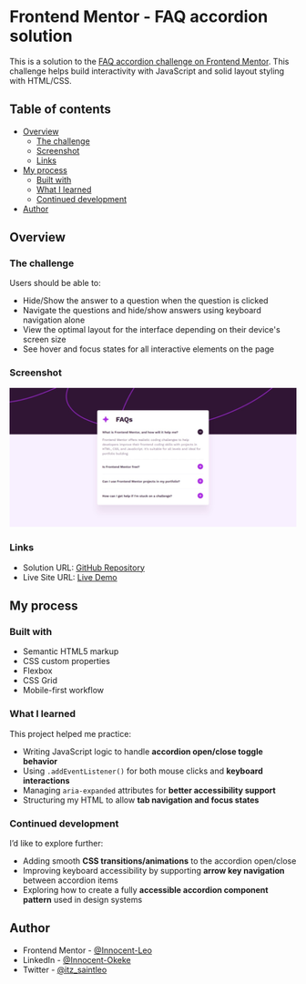 # Frontend Mentor - FAQ accordion solution

This is a solution to the [FAQ accordion challenge on Frontend Mentor](https://www.frontendmentor.io/challenges/faq-accordion-wyfFdeBwBz). This challenge helps build interactivity with JavaScript and solid layout styling with HTML/CSS.

## Table of contents

- [Overview](#overview)
  - [The challenge](#the-challenge)
  - [Screenshot](#screenshot)
  - [Links](#links)
- [My process](#my-process)
  - [Built with](#built-with)
  - [What I learned](#what-i-learned)
  - [Continued development](#continued-development)
- [Author](#author)

## Overview

### The challenge

Users should be able to:

- Hide/Show the answer to a question when the question is clicked
- Navigate the questions and hide/show answers using keyboard navigation alone
- View the optimal layout for the interface depending on their device's screen size
- See hover and focus states for all interactive elements on the page

### Screenshot

![](./screenshot.jpeg)

### Links

- Solution URL: [GitHub Repository](https://github.com/Innocent-Leo/FAQ-accordion.git)
- Live Site URL: [Live Demo](https://faq-accordion-14590.netlify.app/)

## My process

### Built with

- Semantic HTML5 markup
- CSS custom properties
- Flexbox
- CSS Grid
- Mobile-first workflow

### What I learned

This project helped me practice:

- Writing JavaScript logic to handle **accordion open/close toggle behavior**
- Using `.addEventListener()` for both mouse clicks and **keyboard interactions**
- Managing `aria-expanded` attributes for **better accessibility support**
- Structuring my HTML to allow **tab navigation and focus states**

### Continued development

I’d like to explore further:

- Adding smooth **CSS transitions/animations** to the accordion open/close
- Improving keyboard accessibility by supporting **arrow key navigation** between accordion items
- Exploring how to create a fully **accessible accordion component pattern** used in design systems

## Author

- Frontend Mentor - [@Innocent-Leo](https://www.frontendmentor.io/profile/Innocent-Leo)
- LinkedIn - [@Innocent-Okeke](https://www.linkedin.com/in/innocentokeke)
- Twitter - [@itz_saintleo](https://www.twitter.com/itz_saintleo)
